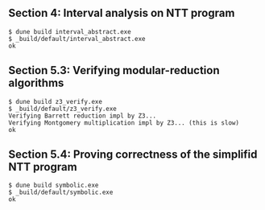 Section 4: Interval analysis on NTT program
--------------------------------------
```
$ dune build interval_abstract.exe
$ _build/default/interval_abstract.exe
ok
```

Section 5.3: Verifying modular-reduction algorithms
--------------------------------------
```
$ dune build z3_verify.exe
$ _build/default/z3_verify.exe
Verifying Barrett reduction impl by Z3...
Verifying Montgomery multiplication impl by Z3... (this is slow)
ok
```

Section 5.4: Proving correctness of the simplifid NTT program
----------------------------------------------------
```
$ dune build symbolic.exe
$ _build/default/symbolic.exe
ok
```
